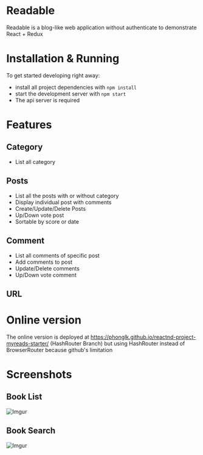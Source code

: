 # Readable

Readable is a blog-like web application without authenticate to demonstrate React + Redux

# Installation & Running
To get started developing right away:

* install all project dependencies with `npm install`
* start the development server with `npm start`
* The api server is required

# Features
## Category
* List all category
## Posts
* List all the posts with or without category
* Display individual post with comments
* Create/Update/Delete Posts
* Up/Down vote post
* Sortable by score or date
## Comment
* List all comments of specific post
* Add comments to post
* Update/Delete comments
* Up/Down vote comment
## URL

# Online version
The online version is deployed at https://phonglk.github.io/reactnd-project-myreads-starter/ (HashRouter Branch) but using HashRouter instead of BrowserRouter because github's limitation

# Screenshots
## Book List
![Imgur](https://i.imgur.com/GUzQCdO.png)
## Book Search
![Imgur](https://i.imgur.com/EDXtFDm.png)
